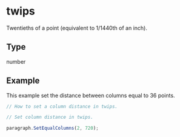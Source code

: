 # twips

Twentieths of a point (equivalent to 1/1440th of an inch).

## Type

number



## Example

This example set the distance between columns equal to 36 points.

```javascript editor-xlsx
// How to set a column distance in twips.

// Set column distance in twips.

paragraph.SetEqualColumns(2, 720);
```
